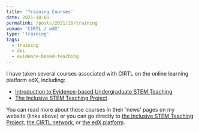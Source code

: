 ```yaml
---
title: 'Training Courses'
date: 2021-10-01
permalink: /posts/2021/10/training
venue: 'CIRTL / edX'
type: 'training'
tags:
  - training
  - dei
  - evidence-based-teaching
---
```


I have taken several courses associated with CIRTL on the online learning platform edX, including:
* [Introduction to Evidence-based Undergraduate STEM Teaching](/posts/2021/10/IEBT)
* [The Inclusive STEM Teaching Project](/posts/2021/07/ISTP)

You can read more about these courses in their 'news' pages on my website (links above) or you can go directly to
[the Inclusive STEM Teaching Project](https://inclusivestemteaching.org), [the CIRTL network](https://cirtl.net), or [the edX platform](https://edx.org).

